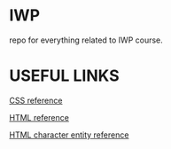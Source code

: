 # IWP

repo for everything related to IWP course.

# USEFUL LINKS
[CSS reference](https://developer.mozilla.org/en-US/docs/Web/CSS/ReferenceH)

[HTML reference](https://developer.mozilla.org/en-US/docs/Web/HTML/Reference)

[HTML character entity reference](https://en.wikipedia.org/wiki/List_of_XML_and_HTML_character_entity_references)
